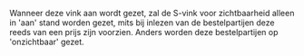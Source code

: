 Wanneer deze vink aan wordt gezet, zal de S-vink voor zichtbaarheid alleen in 'aan' stand worden gezet, mits bij inlezen van de bestelpartijen deze reeds van een prijs zijn voorzien. Anders worden deze bestelpartijen op 'onzichtbaar' gezet.